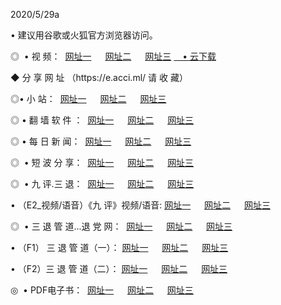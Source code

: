 <p>2020/5/29a
<p>• 建议用谷歌或火狐官方浏览器访问。
<p>◎  • 视 频： 
<a href="http://hbk.shirokuriwaki.com/" target="_blank">网址一</a> 　 
<a href="http://hdn.shirokuriwaki.com/" target="_blank">网址二</a> 　 
<a href="http://hag.shirokuriwaki.com/b.html" target="_blank">网址三</a>
<a href="https://yadi.sk/d/d0sUeAOpal3njw" target="_blank">　• 云下载 </a></p>
<p>◆ 分 享 网 址 （https://e.acci.ml/ 请 收 藏） </p>

<p>◎•  小 站：  
<a href="http://hbk.shirokuriwaki.com/f.html" target="_blank">网址一</a> 　 
<a href="http://hdn.shirokuriwaki.com/h.html" target="_blank">网址二</a> 　 
<a href="http://hag.shirokuriwaki.com/k/" target="_blank">网址三</a></p><p>

<p>◎  • 翻 墙 软 件 ：  
<a href="http://hbk.shirokuriwaki.com/ff/" target="_blank">网址一</a> 　 
<a href="http://hdn.shirokuriwaki.com/s/read/a1_nd.html" target="_blank">网址二</a> 　 
<a href="http://hag.shirokuriwaki.com/ff/index.html" target="_blank">网址三</a></p>
<p>◎  • 每 日 新 闻：  
<a href="http://hbk.shirokuriwaki.com/day/" target="_blank">网址一</a> 　 
<a href="http://hdn.shirokuriwaki.com/day/" target="_blank">网址二</a> 　 
<a href="http://hag.shirokuriwaki.com/day/index.html" target="_blank">网址三</a></p>
<p>◎   • 短 波 分 享：  
<a href="http://hbk.shirokuriwaki.com/h/" target="_blank">网址一</a> 　 
<a href="http://hdn.shirokuriwaki.com/h/" target="_blank">网址二</a> 　 
<a href="http://hag.shirokuriwaki.com/h/index.html" target="_blank">网址三</a></p>
<p>◎   • 九 评.三 退：  
<a href="http://hbk.shirokuriwaki.com/t/" target="_blank">网址一</a> 　 
<a href="http://hdn.shirokuriwaki.com/v2/index.html" target="_blank">网址二</a> 　 
<a href="http://hag.shirokuriwaki.com/tt/index.html" target="_blank">网址三</a> 　</p>
<p>  • （E2_视频/语音）《九 评》视频/语音: 
<a href="http://hbk.shirokuriwaki.com/7738.html" target="_blank">网址一</a> 　 
<a href="http://hdn.shirokuriwaki.com/7614.html" target="_blank">网址二</a> 　 
<a href="http://hag.shirokuriwaki.com/7633.html" target="_blank">网址三</a></p>
<p>◎   • 三 退 管 道...退 党 网：  
<a href="http://hbk.shirokuriwaki.com/go/td1.html" target="_blank">网址一</a> 　 
<a href="http://hdn.shirokuriwaki.com/go/td2.html" target="_blank">网址二</a> 　 
<a href="http://hag.shirokuriwaki.com/go/td3.html" target="_blank">网址三</a></p>
<p>  • （F1） 三 退 管 道（一）： 
<a href="http://hbk.shirokuriwaki.com/dd/" target="_blank">网址一</a> 　 
<a href="http://hdn.shirokuriwaki.com/s/read/a1_tdx.html" target="_blank">网址二</a> 　 
<a href="http://hag.shirokuriwaki.com/dd/" target="_blank">网址三</a></p>
<p>  • （F2）三 退 管 道（二）： 
<a href="http://hdn.shirokuriwaki.com/d/" target="_blank">网址一</a> 　 
<a href="http://hbk.shirokuriwaki.com/d/index.html" target="_blank">网址二</a> 　 
<a href="http://hag.shirokuriwaki.com/d/" target="_blank">网址三</a></p>
<p>◎   • PDF电子书：  
<a href="http://hbk.shirokuriwaki.com/p/" target="_blank">网址一</a> 　 
<a href="http://hdn.shirokuriwaki.com/p/index.html" target="_blank">网址二</a> 　 
<a href="http://hag.shirokuriwaki.com/p/" target="_blank">网址三</a></p>
